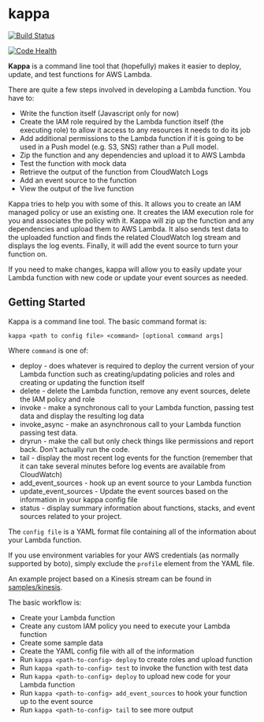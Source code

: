 kappa
=====

[![Build Status](https://travis-ci.org/garnaat/kappa.svg?branch=develop)](https://travis-ci.org/garnaat/kappa)

[![Code Health](https://landscape.io/github/garnaat/kappa/develop/landscape.svg)](https://landscape.io/github/garnaat/kappa/develop)

**Kappa** is a command line tool that (hopefully) makes it easier to
deploy, update, and test functions for AWS Lambda.

There are quite a few steps involved in developing a Lambda function.
You have to:

* Write the function itself (Javascript only for now)
* Create the IAM role required by the Lambda function itself (the executing
role) to allow it access to any resources it needs to do its job
* Add additional permissions to the Lambda function if it is going to be used
in a Push model (e.g. S3, SNS) rather than a Pull model.
* Zip the function and any dependencies and upload it to AWS Lambda
* Test the function with mock data
* Retrieve the output of the function from CloudWatch Logs
* Add an event source to the function
* View the output of the live function

Kappa tries to help you with some of this.  It allows you to create an IAM
managed policy or use an existing one.  It creates the IAM execution role for
you and associates the policy with it.  Kappa will zip up the function and
any dependencies and upload them to AWS Lambda.  It also sends test data
to the uploaded function and finds the related CloudWatch log stream and
displays the log events.  Finally, it will add the event source to turn
your function on.

If you need to make changes, kappa will allow you to easily update your Lambda
function with new code or update your event sources as needed.

Getting Started
---------------

Kappa is a command line tool.  The basic command format is:

    kappa <path to config file> <command> [optional command args]

Where ``command`` is one of:

* deploy - does whatever is required to deploy the current version of your
  Lambda function such as creating/updating policies and roles and creating or
  updating the function itself
* delete - delete the Lambda function, remove any event sources, delete the IAM
  policy and role
* invoke - make a synchronous call to your Lambda function, passing test data
  and display the resulting log data
* invoke_async - make an asynchronous call to your Lambda function passing test
  data.
* dryrun - make the call but only check things like permissions and report
  back.  Don't actually run the code.
* tail - display the most recent log events for the function (remember that it
  can take several minutes before log events are available from CloudWatch)
* add_event_sources - hook up an event source to your Lambda function
* update_event_sources - Update the event sources based on the information in
  your kappa config file
* status - display summary information about functions, stacks, and event
  sources related to your project.

The ``config file`` is a YAML format file containing all of the information
about your Lambda function.

If you use environment variables for your AWS credentials (as normally supported by boto),
simply exclude the ``profile`` element from the YAML file.

An example project based on a Kinesis stream can be found in
[samples/kinesis](https://github.com/garnaat/kappa/tree/develop/samples/kinesis).

The basic workflow is:

* Create your Lambda function
* Create any custom IAM policy you need to execute your Lambda function
* Create some sample data
* Create the YAML config file with all of the information
* Run ``kappa <path-to-config> deploy`` to create roles and upload function
* Run ``kappa <path-to-config> test`` to invoke the function with test data
* Run ``kappa <path-to-config> deploy`` to upload new code for your Lambda
  function
* Run ``kappa <path-to-config> add_event_sources`` to hook your function up to the event source
* Run ``kappa <path-to-config> tail`` to see more output
